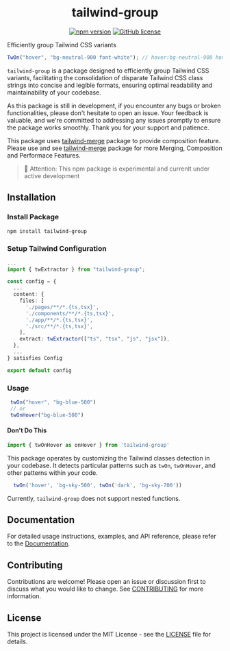 <h1 align="center">tailwind-group</h1>

<div align="center">

[![npm version](https://img.shields.io/npm/v/tailwind-group.svg?style=flat-square)](https://www.npmjs.com/package/tailwind-group)
[![GitHub license](https://img.shields.io/badge/license-MIT-blue.svg)](https://github.com/jeffjuann/tailwind-group/blob/main/LICENSE)

</div>

Efficiently group Tailwind CSS variants

```ts
TwOn("hover", "bg-neutral-900 font-white"); // hover:bg-neutral-900 hover:font-white
```

`tailwind-group` is a package designed to efficiently group Tailwind CSS variants, facilitating the consolidation of disparate Tailwind CSS class strings into concise and legible formats, ensuring optimal readability and maintainability of your codebase.

As this package is still in development, if you encounter any bugs or broken functionalities, please don't hesitate to open an issue. Your feedback is valuable, and we're committed to addressing any issues promptly to ensure the package works smoothly. Thank you for your support and patience.

This package uses [tailwind-merge](https://github.com/dcastil/tailwind-merge) package to provide composition feature. Please use and see [tailwind-merge](https://github.com/dcastil/tailwind-merge) package for more Merging, Composition and Performace Features.

> 🚧 Attention: This npm package is experimental and currenlt under active development

## Installation
### Install Package
```bash
npm install tailwind-group
```
### Setup Tailwind Configuration
```ts
...
import { twExtractor } from "tailwind-group";

const config = {
  ...
  content: {
    files: [
      './pages/**/*.{ts,tsx}',
      './components/**/*.{ts,tsx}',
      './app/**/*.{ts,tsx}',
      './src/**/*.{ts,tsx}',
    ],
    extract: twExtractor(["ts", "tsx", "js", "jsx"]),
  },
  ...
} satisfies Config

export default config
```

### Usage
```ts
 twOn("hover", "bg-blue-500") 
 // or
 twOnHover("bg-blue-500")
```

#### Don't Do This
```ts
import { twOnHover as onHover } from 'tailwind-group'
```
This package operates by customizing the Tailwind classes detection in your codebase. It detects particular patterns such as `twOn`, `twOnHover`, and other patterns within your code.
```ts
  twOn('hover', 'bg-sky-500', twOn('dark', 'bg-sky-700'))  
```
Currently, `tailwind-group` does not support nested functions.

## Documentation
For detailed usage instructions, examples, and API reference, please refer to the [Documentation](docs/DOCS.md).

## Contributing
Contributions are welcome! Please open an issue or discussion first to discuss what you would like to change. See [CONTRIBUTING](docs/CONTRIBUTING.md) for more information.

## License
This project is licensed under the MIT License - see the [LICENSE](LICENSE) file for details.
